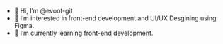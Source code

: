 - 👋 Hi, I’m @evoot-git
- 👀 I’m interested in front-end development and UI/UX Desgining using Figma.
- 🌱 I’m currently learning front-end development.
